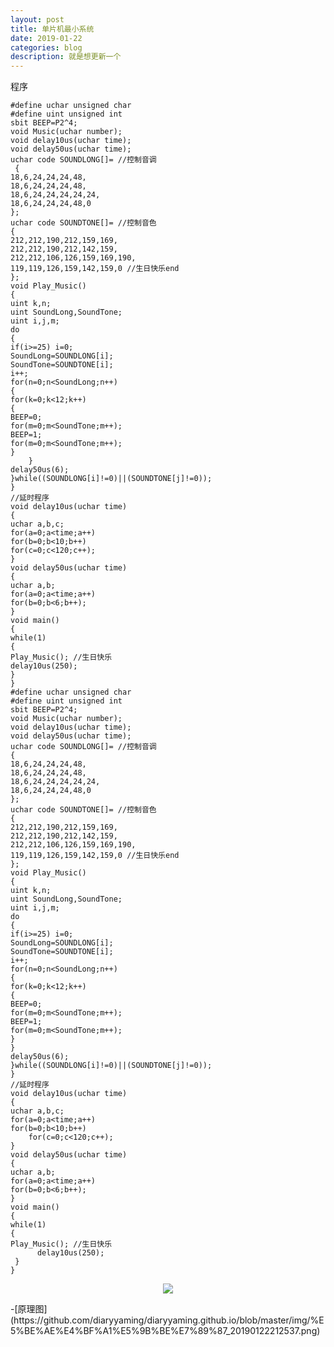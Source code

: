 ```yaml
---
layout: post
title: 单片机最小系统
date: 2019-01-22
categories: blog
description: 就是想更新一个
---
```


程序

    #define uchar unsigned char
    #define uint unsigned int
    sbit BEEP=P2^4;
    void Music(uchar number);
    void delay10us(uchar time);
    void delay50us(uchar time);
    uchar code SOUNDLONG[]= //控制音调
     {
    18,6,24,24,24,48,
    18,6,24,24,24,48,
    18,6,24,24,24,24,24,
    18,6,24,24,24,48,0
    };
    uchar code SOUNDTONE[]= //控制音色
    {
    212,212,190,212,159,169,
    212,212,190,212,142,159,
    212,212,106,126,159,169,190,
    119,119,126,159,142,159,0 //生日快乐end
    };
    void Play_Music()
    {
    uint k,n;
    uint SoundLong,SoundTone;
    uint i,j,m;
    do
    {
    if(i>=25) i=0;
    SoundLong=SOUNDLONG[i];
    SoundTone=SOUNDTONE[i];
    i++;
    for(n=0;n<SoundLong;n++)
    {
    for(k=0;k<12;k++)
    {
    BEEP=0;
    for(m=0;m<SoundTone;m++);
    BEEP=1;
    for(m=0;m<SoundTone;m++);
   	}
    	}
	delay50us(6);
	}while((SOUNDLONG[i]!=0)||(SOUNDTONE[j]!=0));
	}
	//延时程序
	void delay10us(uchar time)
	{
	uchar a,b,c;
	for(a=0;a<time;a++)
	for(b=0;b<10;b++)
	for(c=0;c<120;c++);
	}
	void delay50us(uchar time)
	{
	uchar a,b;
	for(a=0;a<time;a++)
	for(b=0;b<6;b++);
	}
	void main()
	{
	while(1)
	{
	Play_Music(); //生日快乐
	delay10us(250);
	}
	}
	#define uchar unsigned char
	#define uint unsigned int
	sbit BEEP=P2^4;
	void Music(uchar number);
	void delay10us(uchar time);
	void delay50us(uchar time);
	uchar code SOUNDLONG[]= //控制音调
	{
	18,6,24,24,24,48,
	18,6,24,24,24,48,
	18,6,24,24,24,24,24,
	18,6,24,24,24,48,0
	};
	uchar code SOUNDTONE[]= //控制音色
	{
	212,212,190,212,159,169,
	212,212,190,212,142,159,
	212,212,106,126,159,169,190,
	119,119,126,159,142,159,0 //生日快乐end
	};
	void Play_Music()
	{
	uint k,n;
	uint SoundLong,SoundTone;
	uint i,j,m;
	do
	{
	if(i>=25) i=0;
	SoundLong=SOUNDLONG[i];
	SoundTone=SOUNDTONE[i];
	i++;
	for(n=0;n<SoundLong;n++)
	{
	for(k=0;k<12;k++)
	{
	BEEP=0;
	for(m=0;m<SoundTone;m++);
	BEEP=1;
	for(m=0;m<SoundTone;m++);
	}
	}
	delay50us(6);
	}while((SOUNDLONG[i]!=0)||(SOUNDTONE[j]!=0));
	}
	//延时程序
	void delay10us(uchar time)
	{
	uchar a,b,c;
	for(a=0;a<time;a++)
	for(b=0;b<10;b++)
		for(c=0;c<120;c++);
	}
	void delay50us(uchar time)
	{
	uchar a,b;
	for(a=0;a<time;a++)
	for(b=0;b<6;b++);
	}
	void main()
	{
	while(1)
	{
	Play_Music(); //生日快乐
	      delay10us(250);
     }
    }


<center>
    <p><img src="https://github.com/diaryyaming/diaryyaming.github.io/blob/master/img/%E5%BE%AE%E4%BF%A1%E5%9B%BE%E7%89%87_20190122212537.png" align="center"></p>
</center>
-[原理图](https://github.com/diaryyaming/diaryyaming.github.io/blob/master/img/%E5%BE%AE%E4%BF%A1%E5%9B%BE%E7%89%87_20190122212537.png)
